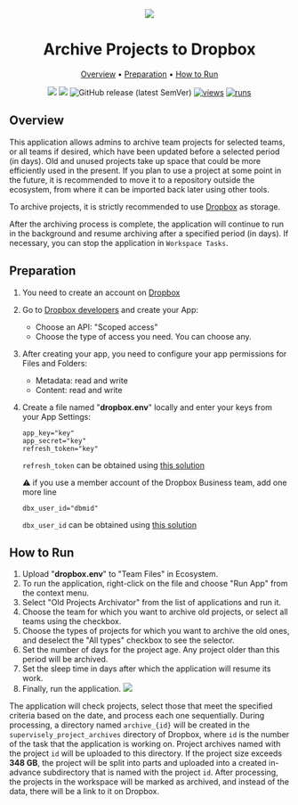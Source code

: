 <div align='center' markdown> 
<img src="https://user-images.githubusercontent.com/115161827/229175411-59169316-8134-4158-a903-2e1eec528758.png" /> <br>

# Archive Projects to Dropbox

<p align='center'>
  <a href='#overview'>Overview</a> •
  <a href='#preparation'>Preparation</a> •
  <a href='#how-to-run'>How to Run</a>
</p>

[![](https://img.shields.io/badge/supervisely-ecosystem-brightgreen)](https://ecosystem.supervise.ly/apps/supervisely-ecosystem/archive-old-projects-on-community-edition)
[![](https://img.shields.io/badge/slack-chat-green.svg?logo=slack)](https://supervise.ly/slack)
![GitHub release (latest SemVer)](https://img.shields.io/github/v/release/supervisely-ecosystem/archive-old-projects-on-community-edition)
[![views](https://app.supervise.ly/img/badges/views/supervisely-ecosystem/archive-old-projects-on-community-edition.png)](https://supervise.ly)
[![runs](https://app.supervise.ly/img/badges/runs/supervisely-ecosystem/archive-old-projects-on-community-edition.png)](https://supervise.ly)

</div>

## Overview

This application allows admins to archive team projects for selected teams, or all teams if desired, which have been updated before a selected period (in days). Old and unused projects take up space that could be more efficiently used in the present. If you plan to use a project at some point in the future, it is recommended to move it to a repository outside the ecosystem, from where it can be imported back later using other tools.

To archive projects, it is strictly recommended to use <a href="https://www.dropbox.com/">Dropbox</a> as storage.

After the archiving process is complete, the application will continue to run in the background and resume archiving after a specified period (in days). If necessary, you can stop the application in `Workspace Tasks`.

## Preparation

1. You need to create an account on [Dropbox](https://www.dropbox.com/)
2. Go to [Dropbox developers](https://www.dropbox.com/developers) and create your App:
    - Choose an API: "Scoped access"
    - Choose the type of access you need. You can choose any.
3. After creating your app, you need to configure your app permissions for Files and Folders:
    - Metadata: read and write
    - Content: read and write
4. Create a file named "**dropbox.env**" locally and enter your keys from your App Settings:

   ```
   app_key="key"
   app_secret="key"
   refresh_token="key"
   ```

   `refresh_token`
   can be obtained using [this solution](https://www.dropboxforum.com/t5/Dropbox-API-Support-Feedback/Get-refresh-token-from-access-token/td-p/596739)


   ⚠️ if you use a member account of the Dropbox Business team, add one more line

   ```   
   dbx_user_id="dbmid"
   ```

   `dbx_user_id`
   can be obtained using [this solution](https://www.dropboxforum.com/t5/Discuss-Dropbox-Developer-API/Question-on-retrieving-the-dbmid-for-my-user/m-p/530350/highlight/true#M1991)
   
## How to Run

1. Upload "**dropbox.env**" to "Team Files" in Ecosystem.
2. To run the application, right-click on the file and choose "Run App" from the context menu.
3. Select "Old Projects Archivator" from the list of applications and run it.
4. Choose the team for which you want to archive old projects, or select all teams using the checkbox.
5. Choose the types of projects for which you want to archive the old ones, and deselect the "All types" checkbox to see the selector.
6. Set the number of days for the project age. Any project older than this period will be archived.
7. Set the sleep time in days after which the application will resume its work.
8. Finally, run the application.
   <img src="https://user-images.githubusercontent.com/115161827/229535768-c6eb4c21-7378-47af-a040-48e44785ee29.gif" />

The application will check projects, select those that meet the specified criteria based on the date, and process each one sequentially. During processing, a directory named `archive_{id}` will be created in the `supervisely_project_archives` directory of Dropbox, where `id` is the number of the task that the application is working on. Project archives named with the project `id` will be uploaded to this directory.
If the project size exceeds **348 GB**, the project will be split into parts and uploaded into a created in-advance subdirectory that is named with the project `id`.
After processing, the projects in the workspace will be marked as archived, and instead of the data, there will be a link to it on Dropbox.
